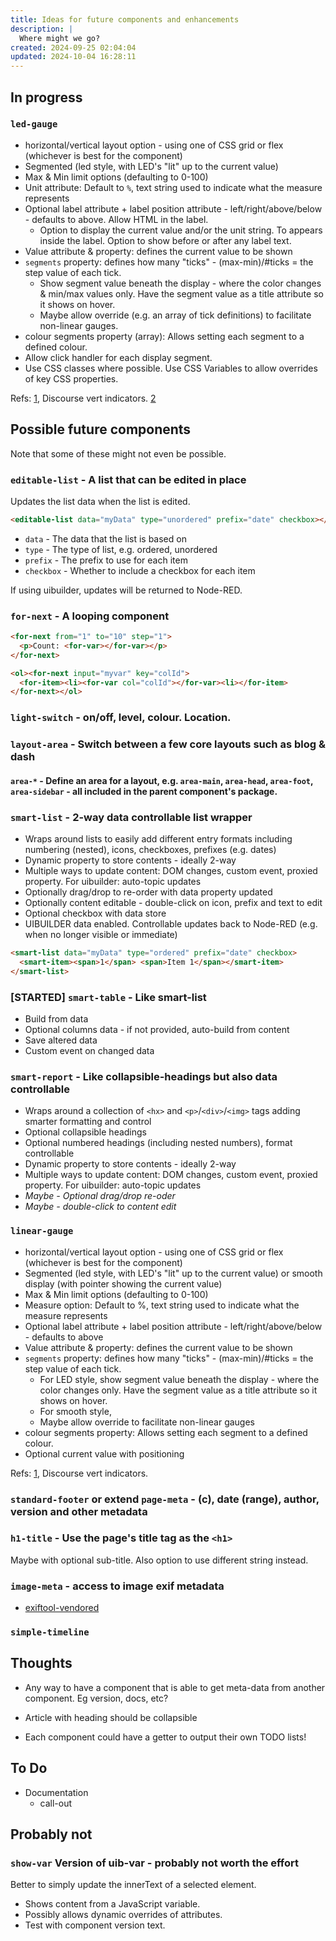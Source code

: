 ```yaml
---
title: Ideas for future components and enhancements
description: |
  Where might we go?
created: 2024-09-25 02:04:04
updated: 2024-10-04 16:28:11
---
```


## In progress

### `led-gauge`

* horizontal/vertical layout option - using one of CSS grid or flex (whichever is best for the component)
* Segmented (led style, with LED's "lit" up to the current value)
* Max & Min limit options (defaulting to 0-100)
* Unit attribute: Default to `%`, text string used to indicate what the measure represents
* Optional label attribute + label position attribute - left/right/above/below - defaults to above. Allow HTML in the label.
  * Option to display the current value and/or the unit string. To appears inside the label. Option to show before or after any label text.
* Value attribute & property: defines the current value to be shown
* `segments` property: defines how many "ticks" - (max-min)/#ticks = the step value of each tick.
  * Show segment value beneath the display - where the color changes & min/max values only. Have the segment value as a title attribute so it shows on hover.
  * Maybe allow override (e.g. an array of tick definitions) to facilitate non-linear gauges.
* colour segments property (array): Allows setting each segment to a defined colour.
* Allow click handler for each display segment.
* Use CSS classes where possible. Use CSS Variables to allow overrides of key CSS properties.

Refs: [1](https://discourse.nodered.org/t/gauges-for-dashboard-2-0-made-with-ui-template/85955), Discourse vert indicators.
 [2](https://discourse.nodered.org/t/led-bar-graph-display-template-conversion-to-dashboard2-0/94463)



## Possible future components

Note that some of these might not even be possible.

### `editable-list` - A list that can be edited in place

Updates the list data when the list is edited.

```html
<editable-list data="myData" type="unordered" prefix="date" checkbox></editable-list>
```

* `data` - The data that the list is based on
* `type` - The type of list, e.g. ordered, unordered
* `prefix` - The prefix to use for each item
* `checkbox` - Whether to include a checkbox for each item

If using uibuilder, updates will be returned to Node-RED.

### `for-next` - A looping component

```html
<for-next from="1" to="10" step="1">
  <p>Count: <for-var></for-var></p>
</for-next>
```

```html
<ol><for-next input="myvar" key="colId">
  <for-item><li><for-var col="colId"></for-var><li></for-item>
</for-next></ol>
```

### `light-switch` - on/off, level, colour. Location.

### `layout-area` - Switch between a few core layouts such as blog & dash
#### `area-*` - Define an area for a layout, e.g. `area-main`, `area-head`, `area-foot`, `area-sidebar` - all included in the parent component's package.

### `smart-list` - 2-way data controllable list wrapper

* Wraps around lists to easily add different entry formats including numbering (nested), icons, checkboxes, prefixes (e.g. dates)
* Dynamic property to store contents - ideally 2-way
* Multiple ways to update content: DOM changes, custom event, proxied property. For uibuilder: auto-topic updates
* Optionally drag/drop to re-order with data property updated
* Optionally content editable - double-click on icon, prefix and text to edit
* Optional checkbox with data store
* UIBUILDER data enabled. Controllable updates back to Node-RED (e.g. when no longer visible or immediate)

```html
<smart-list data="myData" type="ordered" prefix="date" checkbox>
  <smart-item><span>1</span> <span>Item 1</span></smart-item>
</smart-list>
```

### [STARTED] `smart-table` - Like smart-list

* Build from data
* Optional columns data - if not provided, auto-build from content
* Save altered data
* Custom event on changed data

### `smart-report` - Like collapsible-headings but also data controllable

* Wraps around a collection of `<hx>` and `<p>`/`<div>`/`<img>` tags adding smarter formatting and control
* Optional collapsible headings
* Optional numbered headings (including nested numbers), format controllable
* Dynamic property to store contents - ideally 2-way
* Multiple ways to update content: DOM changes, custom event, proxied property. For uibuilder: auto-topic updates
* *Maybe - Optional drag/drop re-oder*
* *Maybe - double-click to content edit*

### `linear-gauge`

* horizontal/vertical layout option - using one of CSS grid or flex (whichever is best for the component)
* Segmented (led style, with LED's "lit" up to the current value) or smooth display (with pointer showing the current value)
* Max & Min limit options (defaulting to 0-100)
* Measure option: Default to %, text string used to indicate what the measure represents
* Optional label attribute + label position attribute - left/right/above/below - defaults to above
* Value attribute & property: defines the current value to be shown
* `segments` property: defines how many "ticks" - (max-min)/#ticks = the step value of each tick.
  * For LED style, show segment value beneath the display - where the color changes only. Have the segment value as a title attribute so it shows on hover.
  * For smooth style, 
  * Maybe allow override to facilitate non-linear gauges
* colour segments property: Allows setting each segment to a defined colour.
* Optional current value with positioning

Refs: [1](https://discourse.nodered.org/t/gauges-for-dashboard-2-0-made-with-ui-template/85955), Discourse vert indicators.

### `standard-footer` or extend `page-meta` - (c), date (range), author, version and other metadata

### `h1-title` - Use the page's title tag as the `<h1>`

Maybe with optional sub-title. Also option to use different string instead.

### `image-meta` - access to image exif metadata

* [exiftool-vendored](https://github.com/photostructure/exiftool-vendored.js)

### `simple-timeline`

## Thoughts

* Any way to have a component that is able to get meta-data from another component. Eg version, docs, etc?

* Article with heading should be collapsible

* Each component could have a getter to output their own TODO lists!

## To Do

* Documentation
  * call-out

## Probably not

### `show-var` Version of uib-var - probably not worth the effort

Better to simply update the innerText of a selected element.

* Shows content from a JavaScript variable.
* Possibly allows dynamic overrides of attributes.
* Test with component version text.

